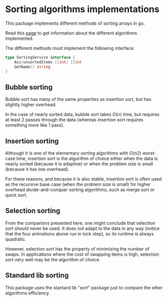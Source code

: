 # Sorting algorithms implementations

This package implements different methods of sorting arrays in go.

Read this [page](https://www.toptal.com/developers/sorting-algorithms) to get information about the different algorithms implemented.

The different methods must implement the following interface:

``` go
type SortingService interface {
	Asc(unsortedItems []int) []int
	GetName() string
}
```

## Bubble sorting

Bubble sort has many of the same properties as insertion sort, but has slightly higher overhead. 

In the case of nearly sorted data, bubble sort takes O(n) time, but requires at least 2 passes through the data (whereas insertion sort requires something more like 1 pass).

## Insertion sorting

Although it is one of the elementary sorting algorithms with O(n2) worst-case time, insertion sort is the algorithm of choice either when the data is nearly sorted (because it is adaptive) or when the problem size is small (because it has low overhead).

For these reasons, and because it is also stable, insertion sort is often used as the recursive base case (when the problem size is small) for higher overhead divide-and-conquer sorting algorithms, such as merge sort or quick sort.

## Selection sorting

From the comparions presented here, one might conclude that selection sort should never be used. It does not adapt to the data in any way (notice that the four animations above run in lock step), so its runtime is always quadratic.

However, selection sort has the property of minimizing the number of swaps. In applications where the cost of swapping items is high, selection sort very well may be the algorithm of choice.

## Standard lib sorting

This package uses the stantard lib "sort" package just to compare the other algorithms efficiency.
